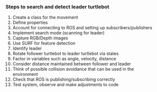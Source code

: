 ### Steps to search and detect leader turtlebot <br>

1. Create a class for the movement
2. Define properties
3. Account for connecting to ROS and setting up subscribers/publishers
4. Implement search mode (scanning for leader)
5. Capture RGB/Depth images
6. Use SURF for feature detection
7. Identify leader
8. Rotate follower turtlebot to leader turtlebot via states
9. Factor in variables such as angle, velocity, distance
10. Consider distance maintained between follower and leader
11. Think of possible collision avoidance that can be used in the environment
12. Check that ROS is publishing/subscribing correctly
13. Test system, observe and make adjustments to code
    
